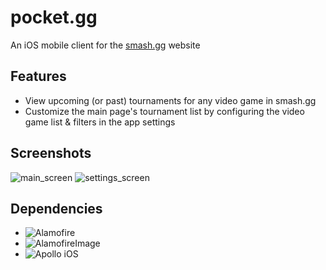 # pocket.gg

An iOS mobile client for the [smash.gg](https://smash.gg/) website

## Features

* View upcoming (or past) tournaments for any video game in smash.gg
* Customize the main page's tournament list by configuring the video game list & filters in the app settings

## Screenshots

![main_screen](https://raw.githubusercontent.com/gcsiu/pocket.gg/master/Screenshots/main_screen.png) ![settings_screen](https://raw.githubusercontent.com/gcsiu/pocket.gg/master/Screenshots/settings_screen.png)

## Dependencies

* ![Alamofire](https://github.com/Alamofire/Alamofire)
* ![AlamofireImage](https://github.com/Alamofire/AlamofireImage)
* ![Apollo iOS](https://github.com/apollographql/apollo-ios)